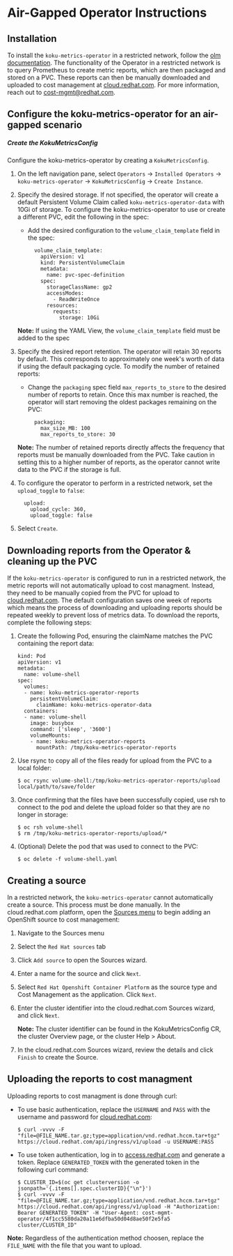 # Air-Gapped Operator Instructions
## Installation
To install the `koku-metrics-operator` in a restricted network, follow the [olm documentation](https://docs.openshift.com/container-platform/4.5/operators/admin/olm-restricted-networks.html). The functionality of the Operator in a restricted network is to query Prometheus to create metric reports, which are then packaged and stored on a PVC. These reports can then be manually downloaded and uploaded to cost management at [cloud.redhat.com](https://cloud.redhat.com). For more information, reach out to <cost-mgmt@redhat.com>.
## Configure the koku-metrics-operator for an air-gapped scenario
##### Create the KokuMetricsConfig
Configure the koku-metrics-operator by creating a `KokuMetricsConfig`.
1. On the left navigation pane, select `Operators` -> `Installed Operators` -> `koku-metrics-operator` -> `KokuMetricsConfig` -> `Create Instance`.
2. Specify the desired storage. If not specified, the operator will create a default Persistent Volume Claim called `koku-metrics-operator-data` with 10Gi of storage. To configure the koku-metrics-operator to use or create a different PVC, edit the following in the spec:
    * Add the desired configuration to the `volume_claim_template` field in the spec:

        ```
          volume_claim_template:
            apiVersion: v1
            kind: PersistentVolumeClaim
            metadata:
              name: pvc-spec-definition
            spec:
              storageClassName: gp2
              accessModes:
                - ReadWriteOnce
              resources:
                requests:
                  storage: 10Gi
        ```

    **Note:** If using the YAML View, the `volume_claim_template` field must be added to the spec
3. Specify the desired report retention. The operator will retain 30 reports by default. This corresponds to approximately one week's worth of data if using the default packaging cycle. To modify the number of retained reports:
    * Change the `packaging` spec field `max_reports_to_store` to the desired number of reports to retain. Once this max number is reached, the operator will start removing the oldest packages remaining on the PVC:

        ```
          packaging:
            max_size_MB: 100
            max_reports_to_store: 30
        ```

    **Note:** The number of retained reports directly affects the frequency that reports must be manually downloaded from the PVC. Take caution in setting this to a higher number of reports, as the operator cannot write data to the PVC if the storage is full.
4. To configure the operator to perform in a restricted network, set the `upload_toggle` to `false`:

    ```
      upload:
        upload_cycle: 360,
        upload_toggle: false
    ```
5. Select `Create`.

## Downloading reports from the Operator & cleaning up the PVC
If the `koku-metrics-operator` is configured to run in a restricted network, the metric reports will not automatically upload to cost managment. Instead, they need to be manually copied from the PVC for upload to [cloud.redhat.com](https://cloud.redhat.com). The default configuration saves one week of reports which means the process of downloading and uploading reports should be repeated weekly to prevent loss of metrics data. To download the reports, complete the following steps:
1. Create the following Pod, ensuring the claimName matches the PVC containing the report data:
    ```
    kind: Pod
    apiVersion: v1
    metadata:
      name: volume-shell
    spec:
      volumes:
      - name: koku-metrics-operator-reports
        persistentVolumeClaim:
          claimName: koku-metrics-operator-data
      containers:
      - name: volume-shell
        image: busybox
        command: ['sleep', '3600']
        volumeMounts:
        - name: koku-metrics-operator-reports
          mountPath: /tmp/koku-metrics-operator-reports
    ```
2. Use rsync to copy all of the files ready for upload from the PVC to a local folder:
    ```
    $ oc rsync volume-shell:/tmp/koku-metrics-operator-reports/upload local/path/to/save/folder
    ```
3. Once confirming that the files have been successfully copied, use rsh to connect to the pod and delete the upload folder so that they are no longer in storage:
    ```
    $ oc rsh volume-shell
    $ rm /tmp/koku-metrics-operator-reports/upload/*
    ```
4. (Optional) Delete the pod that was used to connect to the PVC:
    ```
    $ oc delete -f volume-shell.yaml
    ```
## Creating a source
In a restricted network, the `koku-metrics-operator` cannot automatically create a source. This process must be done manually. In the cloud.redhat.com platform, open the [Sources menu](https://cloud.redhat.com/settings/sources/) to begin adding an OpenShift source to cost management:

1. Navigate to the Sources menu
2. Select the `Red Hat sources` tab
3. Click `Add source` to open the Sources wizard.
4. Enter a name for the source and click `Next`.
5. Select `Red Hat Openshift Container Platform` as the source type and Cost Management as the application. Click `Next`.
6. Enter the cluster identifier into the cloud.redhat.com Sources wizard, and click `Next`.

    **Note:** The cluster identifier can be found in the KokuMetricsConfig CR, the cluster Overview page, or the cluster Help > About.

7. In the cloud.redhat.com Sources wizard, review the details and click `Finish` to create the Source.

## Uploading the reports to cost managment
Uploading reports to cost managment is done through curl:
  * To use basic authentication, replace the `USERNAME` and `PASS` with the username and password for [cloud.redhat.com](https://cloud.redhat.com):

    ```
    $ curl -vvvv -F "file=@FILE_NAME.tar.gz;type=application/vnd.redhat.hccm.tar+tgz"  https://cloud.redhat.com/api/ingress/v1/upload -u USERNAME:PASS
    ```

  * To use token authentication, log in to [access.redhat.com](https://access.redhat.com/management/api) and generate a token. Replace `GENERATED_TOKEN` with the generated token in the following curl command:

    ```
    $ CLUSTER_ID=$(oc get clusterversion -o jsonpath='{.items[].spec.clusterID}{"\n"}')
    $ curl -vvvv -F "file=@FILE_NAME.tar.gz;type=application/vnd.redhat.hccm.tar+tgz" https://cloud.redhat.com/api/ingress/v1/upload -H "Authorization: Bearer GENERATED_TOKEN" -H "User-Agent: cost-mgmt-operator/4f1cc5580da20a11e6dfba50d04d8ae50f2e5fa5 cluster/CLUSTER_ID"
    ```
  **Note:** Regardless of the authentication method choosen, replace the `FILE_NAME` with the file that you want to upload.